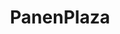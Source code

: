 ---
title: PanenPlaza
thumbnail: /assets/img/projects/panenplaza_350w.webp
technologies: [nextjs, tailwindcss]
liveUrl: https://panenplaza.id/apps/
demoUrl:
---